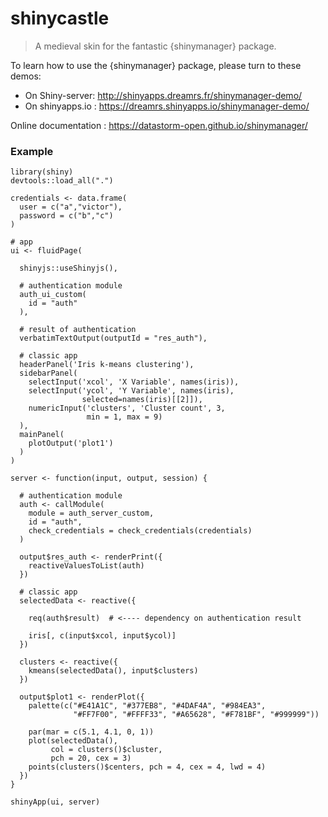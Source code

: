 # shinycastle

> A medieval skin for the fantastic {shinymanager} package.

To learn how to use the {shinymanager} package, please turn to these demos:

* On Shiny-server: http://shinyapps.dreamrs.fr/shinymanager-demo/
* On shinyapps.io : https://dreamrs.shinyapps.io/shinymanager-demo/


Online documentation : https://datastorm-open.github.io/shinymanager/

### Example

````
library(shiny)
devtools::load_all(".")

credentials <- data.frame(
  user = c("a","victor"),
  password = c("b","c")
)

# app
ui <- fluidPage(

  shinyjs::useShinyjs(),

  # authentication module
  auth_ui_custom(
    id = "auth"
  ),

  # result of authentication
  verbatimTextOutput(outputId = "res_auth"),

  # classic app
  headerPanel('Iris k-means clustering'),
  sidebarPanel(
    selectInput('xcol', 'X Variable', names(iris)),
    selectInput('ycol', 'Y Variable', names(iris),
                selected=names(iris)[[2]]),
    numericInput('clusters', 'Cluster count', 3,
                 min = 1, max = 9)
  ),
  mainPanel(
    plotOutput('plot1')
  )
)

server <- function(input, output, session) {

  # authentication module
  auth <- callModule(
    module = auth_server_custom,
    id = "auth",
    check_credentials = check_credentials(credentials)
  )

  output$res_auth <- renderPrint({
    reactiveValuesToList(auth)
  })

  # classic app
  selectedData <- reactive({

    req(auth$result)  # <---- dependency on authentication result

    iris[, c(input$xcol, input$ycol)]
  })

  clusters <- reactive({
    kmeans(selectedData(), input$clusters)
  })

  output$plot1 <- renderPlot({
    palette(c("#E41A1C", "#377EB8", "#4DAF4A", "#984EA3",
              "#FF7F00", "#FFFF33", "#A65628", "#F781BF", "#999999"))

    par(mar = c(5.1, 4.1, 0, 1))
    plot(selectedData(),
         col = clusters()$cluster,
         pch = 20, cex = 3)
    points(clusters()$centers, pch = 4, cex = 4, lwd = 4)
  })
}

shinyApp(ui, server)

````
